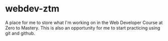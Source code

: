 # webdev-ztm
A place for me to store what I'm working on in the Web Developer Course at Zero to Mastery. This is also an opportunity for me to start practicing using git and github.
